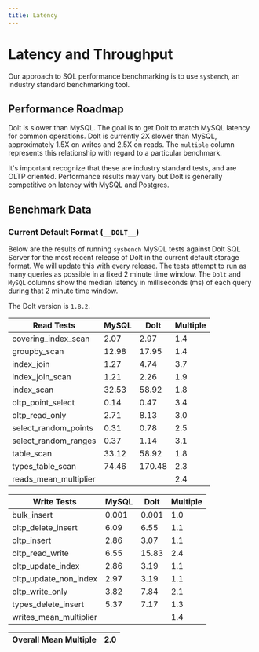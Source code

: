 ```yaml
---
title: Latency
---
```


# Latency and Throughput

Our approach to SQL performance benchmarking is to use `sysbench`, an
industry standard benchmarking tool.

## Performance Roadmap

Dolt is slower than MySQL. The goal is to get Dolt to match 
MySQL latency for common operations. Dolt is currently 2X slower 
than MySQL, approximately 1.5X on writes and 2.5X on reads. The 
`multiple` column represents this relationship with regard to a 
particular benchmark.

It's important recognize that these are industry standard tests, and
are OLTP oriented. Performance results may vary but Dolt is 
generally competitive on latency with MySQL and Postgres.

## Benchmark Data

### Current Default Format (`__DOLT__`)

Below are the results of running `sysbench` MySQL tests against Dolt
SQL Server for the most recent release of Dolt in the current default 
storage format. We will update this with every release. The tests 
attempt to run as many queries as possible in a fixed 2 minute time 
window. The `Dolt` and `MySQL` columns show the median latency in 
milliseconds (ms) of each query during that 2 minute time window.

The Dolt version is `1.8.2`.

<!-- START___DOLT___LATENCY_RESULTS_TABLE -->
|       Read Tests        | MySQL |  Dolt  | Multiple |
|-------------------------|-------|--------|----------|
| covering\_index\_scan   |  2.07 |   2.97 |      1.4 |
| groupby\_scan           | 12.98 |  17.95 |      1.4 |
| index\_join             |  1.27 |   4.74 |      3.7 |
| index\_join\_scan       |  1.21 |   2.26 |      1.9 |
| index\_scan             | 32.53 |  58.92 |      1.8 |
| oltp\_point\_select     |  0.14 |   0.47 |      3.4 |
| oltp\_read\_only        |  2.71 |   8.13 |      3.0 |
| select\_random\_points  |  0.31 |   0.78 |      2.5 |
| select\_random\_ranges  |  0.37 |   1.14 |      3.1 |
| table\_scan             | 33.12 |  58.92 |      1.8 |
| types\_table\_scan      | 74.46 | 170.48 |      2.3 |
| reads\_mean\_multiplier |       |        |      2.4 |

|       Write Tests        | MySQL | Dolt  | Multiple |
|--------------------------|-------|-------|----------|
| bulk\_insert             | 0.001 | 0.001 |      1.0 |
| oltp\_delete\_insert     |  6.09 |  6.55 |      1.1 |
| oltp\_insert             |  2.86 |  3.07 |      1.1 |
| oltp\_read\_write        |  6.55 | 15.83 |      2.4 |
| oltp\_update\_index      |  2.86 |  3.19 |      1.1 |
| oltp\_update\_non\_index |  2.97 |  3.19 |      1.1 |
| oltp\_write\_only        |  3.82 |  7.84 |      2.1 |
| types\_delete\_insert    |  5.37 |  7.17 |      1.3 |
| writes\_mean\_multiplier |       |       |      1.4 |

| Overall Mean Multiple | 2.0 |
|-----------------------|-----|
<!-- END___DOLT___LATENCY_RESULTS_TABLE -->
<br/>
